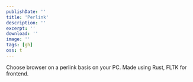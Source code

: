 ```yaml
---
publishDate: ''
title: 'Perlink'
description: ''
excerpt: ''
download: ''
image: ''
tags: [gh]
oss: t
---
```


Choose browser on a perlink basis on your PC. Made using Rust, FLTK for frontend.